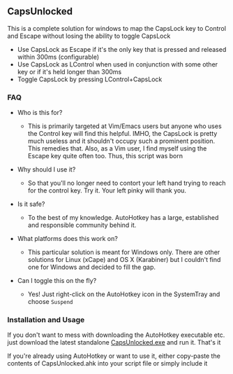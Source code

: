 ## CapsUnlocked

This is a complete solution for windows to map the CapsLock key to Control and Escape without losing the ability to toggle CapsLock

* Use CapsLock as Escape if it's the only key that is pressed and released within 300ms (configurable)
* Use CapsLock as LControl when used in conjunction with some other key or if it's held longer than 300ms
* Toggle CapsLock by pressing LControl+CapsLock

### FAQ
  * Who is this for?
    - This is primarily targeted at Vim/Emacs users but anyone who uses the Control key will find this helpful.
      IMHO, the CapsLock is pretty much useless and it shouldn't occupy such a prominent position. This remedies that.
      Also, as a Vim user, I find myself using the Escape key quite often too. Thus, this script was born

  * Why should I use it?
    - So that you'll no longer need to contort your left hand trying to reach for the control key.
      Try it. Your left pinky will thank you.

  * Is it safe?
    - To the best of my knowledge. AutoHotkey has a large, established and responsible community behind it.

  * What platforms does this work on?
    - This particular solution is meant for Windows only. There are other solutions for Linux (xCape) and OS X
      (Karabiner) but I couldn't find one for Windows and decided to fill the gap.

  * Can I toggle this on the fly?
    - Yes! Just right-click on the AutoHotkey icon in the SystemTray and choose `Suspend`

### Installation and Usage
If you don't want to mess with downloading the AutoHotkey executable etc. just download the latest standalone [CapsUnlocked.exe](https://github.com/kshenoy/CapsUnlocked/releases) and run it. That's it

If you're already using AutoHotkey or want to use it, either copy-paste the contents of CapsUnlocked.ahk into your script file or simply include it
